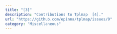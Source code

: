 ```yaml
---
title: "[3]"
description: "Contributions to Tplmap  [4]."
url: "https://github.com/epinna/tplmap/issues/9"
category: "Miscellaneous"
---
```

